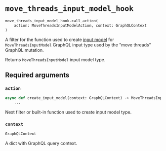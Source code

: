 # `move_threads_input_model_hook`

```python
move_threads_input_model_hook.call_action(
    action: MoveThreadsInputModelAction, context: GraphQLContext
)
```

A filter for the function used to create [input model](https://pydantic-docs.helpmanual.io/usage/models/) for `MoveThreadsInputModel` GraphQL input type used by the "move threads" GraphQL mutation.

Returns `MoveThreadsInputModel` input model type.


## Required arguments

### `action`

```python
async def create_input_model(context: GraphQLContext) -> MoveThreadsInputModel:
    ...
```

Next filter or built-in function used to create input model type.


### `context`

```python
GraphQLContext
```

A dict with GraphQL query context.
